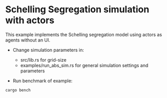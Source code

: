 # Schelling Segregation simulation with actors
This example implements the Schelling segregation model using actors as agents without an UI.

- Change simulation parameters in:
  - src/lib.rs for grid-size
  - examples/run_abs_sim.rs for general simulation settings and parameters

- Run benchmark of example:
```console
cargo bench
```

